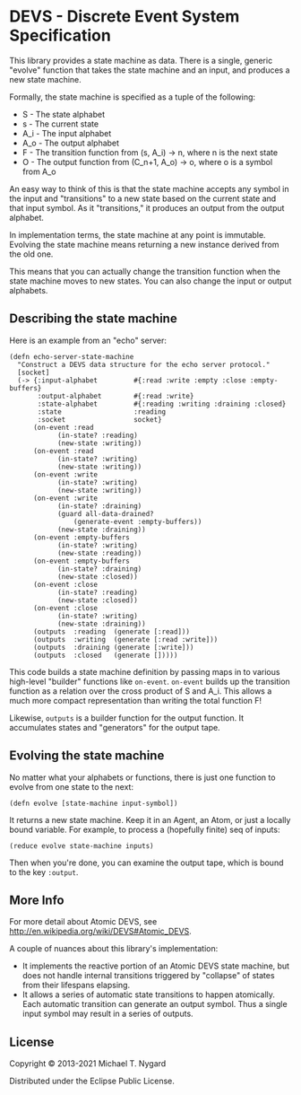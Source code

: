 # DEVS - Discrete Event System Specification

This library provides a state machine as data. There is a single,
generic "evolve" function that takes the state machine and an input,
and produces a new state machine.

Formally, the state machine is specified as a tuple of the following:

   * S   - The state alphabet
   * s   - The current state
   * A_i - The input alphabet
   * A_o - The output alphabet
   * F   - The transition function from (s, A_i) -> n, where n is the next state
   * O   - The output function from (C_n+1, A_o) -> o, where o is a symbol from A_o

An easy way to think of this is that the state machine accepts any
symbol in the input and "transitions" to a new state based on the
current state and that input symbol. As it "transitions," it produces
an output from the output alphabet.

In implementation terms, the state machine at any point is
immutable. Evolving the state machine means returning a new instance
derived from the old one.

This means that you can actually change the transition function when
the state machine moves to new states. You can also change the input
or output alphabets.

## Describing the state machine

Here is an example from an "echo" server:

    (defn echo-server-state-machine
      "Construct a DEVS data structure for the echo server protocol."
      [socket]
      (-> {:input-alphabet         #{:read :write :empty :close :empty-buffers}
           :output-alphabet        #{:read :write}
           :state-alphabet         #{:reading :writing :draining :closed}
           :state                  :reading
           :socket                 socket}
          (on-event :read
                (in-state? :reading)
                (new-state :writing))
          (on-event :read
                (in-state? :writing)
                (new-state :writing))
          (on-event :write
                (in-state? :writing)
                (new-state :writing))
          (on-event :write
                (in-state? :draining)
                (guard all-data-drained?
                    (generate-event :empty-buffers))
                (new-state :draining))
          (on-event :empty-buffers
                (in-state? :writing)
                (new-state :reading))
          (on-event :empty-buffers
                (in-state? :draining)
                (new-state :closed))
          (on-event :close
                (in-state? :reading)
                (new-state :closed))
          (on-event :close
                (in-state? :writing)
                (new-state :draining))
          (outputs  :reading  (generate [:read]))
          (outputs  :writing  (generate [:read :write]))
          (outputs  :draining (generate [:write]))
          (outputs  :closed   (generate []))))

This code builds a state machine definition by passing maps in to
various high-level "builder" functions like `on-event`. `on-event`
builds up the transition function as a relation over the cross product
of S and A_i. This allows a much more compact representation than
writing the total function F!

Likewise, `outputs` is a builder function for the output function. It
accumulates states and "generators" for the output tape.

## Evolving the state machine

No matter what your alphabets or functions, there is just one function
to evolve from one state to the next:

    (defn evolve [state-machine input-symbol])

It returns a new state machine. Keep it in an Agent, an Atom, or just
a locally bound variable. For example, to process a (hopefully finite)
seq of inputs:

    (reduce evolve state-machine inputs)

Then when you're done, you can examine the output tape, which is bound
to the key `:output`.

## More Info

For more detail about Atomic DEVS, see http://en.wikipedia.org/wiki/DEVS#Atomic_DEVS.

A couple of nuances about this library's implementation:

   * It implements the reactive portion of an Atomic DEVS state
      machine, but does not handle internal transitions triggered by
      "collapse" of states from their lifespans elapsing.
   * It allows a series of automatic state transitions to happen
      atomically. Each automatic transition can generate an output
      symbol. Thus a single input symbol may result in a series of outputs.

## License

Copyright © 2013-2021 Michael T. Nygard

Distributed under the Eclipse Public License.
